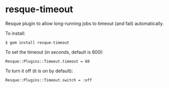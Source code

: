 resque-timeout
====

Resque plugin to allow long-running jobs to timeout (and fail) automatically.

To install:

    $ gem install resque-timeout

To set the timeout (in seconds, default is 600):

    Resque::Plugins::Timeout.timeout = 60

To turn it off (it is on by default):

    Resque::Plugins::Timeout.switch = :off
